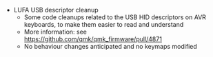 * LUFA USB descriptor cleanup
    * Some code cleanups related to the USB HID descriptors on AVR keyboards, to make them easier to read and understand
    * More information: see https://github.com/qmk/qmk_firmware/pull/4871
    * No behaviour changes anticipated and no keymaps modified
